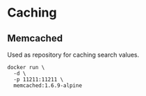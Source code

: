 # Caching

## Memcached

Used as repository for caching search values.

```
docker run \
  -d \
  -p 11211:11211 \
  memcached:1.6.9-alpine
```

